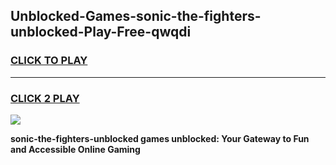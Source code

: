
## Unblocked-Games-sonic-the-fighters-unblocked-Play-Free-qwqdi
<h3>
<a href="https://premium76.site?title=sonic-the-fighters-unblocked&ref=20M">CLICK TO PLAY</a></h3>
<hr>

<h3>
<a href="https://premium76.site?title=sonic-the-fighters-unblocked&ref=20M">CLICK 2 PLAY</a>
  
</h3>

<a href="https://premium76.site?title=sonic-the-fighters-unblocked&ref=19M"><img src="https://clearcache.store/games.png"></a>


**sonic-the-fighters-unblocked games unblocked: Your Gateway to Fun and Accessible Online Gaming**
